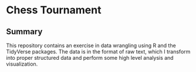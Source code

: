 # Chess Tournament

## Summary

This repository contains an exercise in data wrangling using R and the TidyVerse packages. The data is in the format of raw text, which I transform into proper structured data and perform some high level analysis and visualization.
